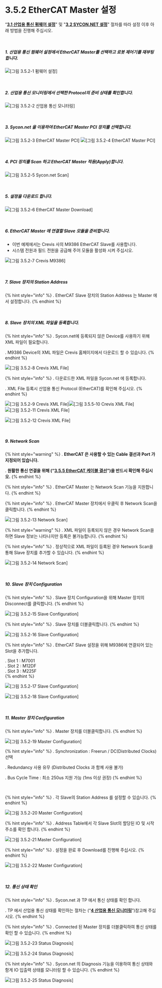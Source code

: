 ﻿# 3.5.2 EtherCAT Master 설정

“[**3.1 산업용 통신 펌웨어 설정**](../../3-settings-industrial-communication/3-1-Settings-firmware.md)" 및 "[**3.2 SYCON.NET 설정**](../../3-settings-industrial-communication/3-2-Settings-SYCON.md)" 절차를 따라 설정 이후 아래 방법을 진행해 주십시오.


<br>

##### 1. 산업용 통신 펌웨어 설정에서 EtherCAT Master를 선택하고 로봇 제어기를 재부팅합니다.

![[그림 3.5.2-1 펌웨어 설정]](<../../_assets/3-Settings-Industrial-Communication/3.5-EtherCAT/2-Master_setting/image_1.png>) 

<br>

##### 2. 산업용 통신 모니터링에서 선택한 Protocol의 준비 상태를 확인합니다.

![[그림 3.5.2-2 산업용 통신 모니터링]](<../../_assets/3-Settings-Industrial-Communication/3.5-EtherCAT/2-Master_setting/image_2.png>) 

<br>

##### 3. Sycon.net 을 이용하여 EtherCAT Master PCI 장치를 선택합니다.

![[그림 3.5.2-3 EtherCAT Master PCI]](<../../_assets/3-Settings-Industrial-Communication/3.5-EtherCAT/2-Master_setting/image_3.png>)
![[그림 3.5.2-4 EtherCAT Master PCI]](<../../_assets/3-Settings-Industrial-Communication/3.5-EtherCAT/2-Master_setting/image_4.png>) 

<br>

##### 4. PCI 장치를 Scan 하고 EtherCAT Master 적용(Apply)합니다.

![[그림 3.5.2-5 Sycon.net Scan]](<../../_assets/3-Settings-Industrial-Communication/3.5-EtherCAT/2-Master_setting/image_5.png>) 

<br>

##### 5. 설정을 다운로드 합니다.

![[그림 3.5.2-6 EtherCAT Master Download]](<../../_assets/3-Settings-Industrial-Communication/3.5-EtherCAT/2-Master_setting/image_6.png>) 

<br>

##### 6. EtherCAT Master 에 연결할 Slave 모듈을 준비합니다.
   * 이번 예제에서는 Crevis 사의 M9386 EtherCAT Slave를 사용합니다.
   * 시스템 전원과 필드 전원을 공급해 주어 모듈을 활성화 시켜 주십시오.

![[그림 3.5.2-7 Crevis M9386]](<../../_assets/3-Settings-Industrial-Communication/3.5-EtherCAT/2-Master_setting/image_7.png>) 

<br>

##### 7. Slave 장치의 Station Address

{% hint style="info" %}
\.      EtherCAT Slave 장치의 Station Address 는 Master 에서 설정합니다.
{% endhint %}

<br>

##### 8. Slave 장치의 XML 파일을 등록합니다.

{% hint style="info" %}
\.      Sycon.net에 등록되지 않은 Device를 사용하기 위해 XML 파일이 필요합니다.

\.      M9386 Device의 XML 파일은 Crevis 홈페이지에서 다운로드 할 수 있습니다.
{% endhint %}

![[그림 3.5.2-8 Crevis XML File]](<../../_assets/3-Settings-Industrial-Communication/3.5-EtherCAT/2-Master_setting/image_8.png>)

{% hint style="info" %}
\.      다운로드한 XML 파일을 Sycon.net 에 등록합니다.

\.      XML File 등록시 산업용 통신 Protocol (EtherCAT)를 확인해 주십시오.
{% endhint %}

![[그림 3.5.2-9 Crevis XML File]](<../../_assets/3-Settings-Industrial-Communication/3.5-EtherCAT/2-Master_setting/image_9.png>)![[그림 3.5.5-10 Crevis XML File]](<../../_assets/3-Settings-Industrial-Communication/3.5-EtherCAT/2-Master_setting/image_10.png>)
![[그림 3.5.2-11 Crevis XML File]](<../../_assets/3-Settings-Industrial-Communication/3.5-EtherCAT/2-Master_setting/image_11.png>)

![[그림 3.5.2-12 Crevis XML File]](<../../_assets/3-Settings-Industrial-Communication/3.5-EtherCAT/2-Master_setting/image_12.png>)


<br>

##### 9. Network Scan

{% hint style="warning" %}
\.      **EtherCAT 은 사용할 수 있는 Cable 결선과 Port 가 지정되어 있습니다.**

\.      **원활한 통신 연결을 위해 (“[**3.5.5 EtherCAT 케이블 결선**](../3-5-EtherCAT/3-5-5-EtherCAT-Topology.md)”)을 반드시 확인해 주십시오.**
{% endhint %}

{% hint style="info" %}
\.      EtherCAT Master 는 Network Scan 기능을 지원합니다.
{% endhint %}

{% hint style="info" %}
\.      EtherCAT Master 장치에서 우클릭 후 Network Scan을 클릭합니다.
{% endhint %}

![[그림 3.5.2-13 Network Scan]](<../../_assets/3-Settings-Industrial-Communication/3.5-EtherCAT/2-Master_setting/image_13.png>)

{% hint style="warning" %}
\.      XML 파일이 등록되지 않은 경우 Network Scan을 하면 Slave 정보는 나타나지만 등록은 불가능합니다.
{% endhint %}

{% hint style="info" %}
\.      정상적으로 XML 파일이 등록된 경우 Network Scan을 통해 Slave 장치를 추가할 수 있습니다.
{% endhint %}

![[그림 3.5.2-14 Network Scan]](<../../_assets/3-Settings-Industrial-Communication/3.5-EtherCAT/2-Master_setting/image_14.png>)

<br>

##### 10. Slave 장치 Configuration

{% hint style="info" %}
\.      Slave 장치 Configuration을 위해 Master 장치의 Disconnect를 클릭합니다.
{% endhint %}

![[그림 3.5.2-15 Slave Configuration]](<../../_assets/3-Settings-Industrial-Communication/3.5-EtherCAT/2-Master_setting/image_15.png>)

{% hint style="info" %}
\.      Slave 장치를 더블클릭합니다.
{% endhint %}

![[그림 3.5.2-16 Slave Configuration]](<../../_assets/3-Settings-Industrial-Communication/3.5-EtherCAT/2-Master_setting/image_16.png>)

{% hint style="info" %}
\.      EtherCAT Slave 설정을 위해 M9386에 연결되어 있는 Slot을 추가합니다.

\.      Slot 1 : M7001  
\.      Slot 2 : M12DF  
\.      Slot 3 : M225F  
{% endhint %}

![[그림 3.5.2-17 Slave Configuration]](<../../_assets/3-Settings-Industrial-Communication/3.5-EtherCAT/2-Master_setting/image_17.png>)

![[그림 3.5.2-18 Slave Configuration]](<../../_assets/3-Settings-Industrial-Communication/3.5-EtherCAT/2-Master_setting/image_18.png>)


<br>

##### 11. Master 장치 Configuration

{% hint style="info" %}
\.      Master 장치를 더블클릭합니다.
{% endhint %}

![[그림 3.5.2-19 Master Configuration]](<../../_assets/3-Settings-Industrial-Communication/3.5-EtherCAT/2-Master_setting/image_19.png>)

{% hint style="info" %}
\.      Synchronization : Freerun / DC(Distributed Clocks) 선택

\.      Redundancy 사용 유무 (Distributed Clocks 과 함께 사용 불가)

\.      Bus Cycle Time : 최소 250us 지원 가능 (1ms 이상 권장)
{% endhint %}

<br>

{% hint style="info" %}
\.      각 Slave의 Station Address 를 설정할 수 있습니다.
{% endhint %}

![[그림 3.5.2-20 Master Configuration]](<../../_assets/3-Settings-Industrial-Communication/3.5-EtherCAT/2-Master_setting/image_20.png>)

{% hint style="info" %}
\.      Address Table에서 각 Slave Slot의 할당된 IO 및 시작 주소를 확인 합니다.
{% endhint %}

![[그림 3.5.2-21 Master Configuration]](<../../_assets/3-Settings-Industrial-Communication/3.5-EtherCAT/2-Master_setting/image_21.png>)


{% hint style="info" %}
\.      설정을 완료 후 Download를 진행해 주십시오.
{% endhint %}

![[그림 3.5.2-22 Master Configuration]](<../../_assets/3-Settings-Industrial-Communication/3.5-EtherCAT/2-Master_setting/image_22.png>)

<br>

##### 12. 통신 상태 확인

{% hint style="info" %}
\.        Sycon.net 과 TP 에서 통신 상태를 확인 합니다.

\.        TP 에서 산업용 통신 상태를 확인하는 절차는 (“[**4 산업용 통신 모니터링**](../../4-monitoring-industrial-communication/README.md)”)참고해 주십시오.
{% endhint %}

{% hint style="info" %}
\.      Connected 된 Master 장치를 더블클릭하여 통신 상태를 확인 할 수 있습니다.
{% endhint %}

![[그림 3.5.2-23 Status Diagnosis]](<../../_assets/3-Settings-Industrial-Communication/3.5-EtherCAT/2-Master_setting/image_23.png>)

![[그림 3.5.2-24 Status Diagnosis]](<../../_assets/3-Settings-Industrial-Communication/3.5-EtherCAT/2-Master_setting/image_24.png>)

{% hint style="info" %}
\.        Sycon.net 의 Diagnosis 기능을 이용하여 통신 상태와 함게 IO 입출력 상태를 모니터링 할 수 있습니다.
{% endhint %}

![[그림 3.5.2-25 Status Diagnosis]](<../../_assets/3-Settings-Industrial-Communication/3.5-EtherCAT/2-Master_setting/image_25.png>)
